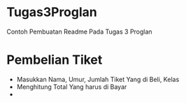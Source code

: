 # Tugas3Proglan
Contoh Pembuatan Readme Pada Tugas 3 Proglan
# Pembelian Tiket
  - Masukkan Nama, Umur, Jumlah Tiket Yang di Beli, Kelas
  - Menghitung Total Yang harus di Bayar
  - 
